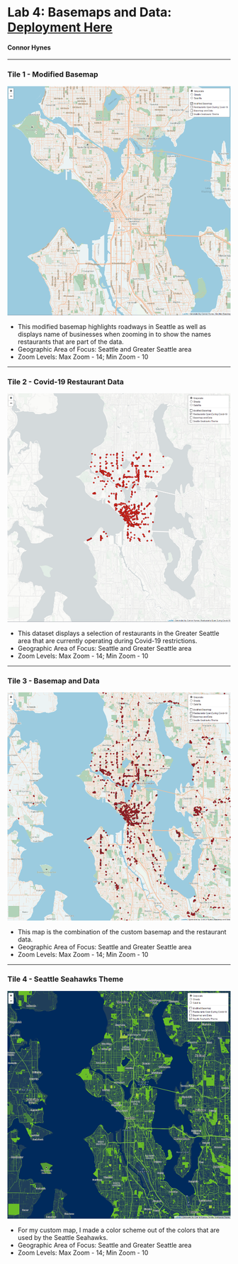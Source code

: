 # Lab 4: Basemaps and Data: [Deployment Here](https://hynesconnor.github.io/basemaps/)
#### Connor Hynes
---
### Tile 1 - Modified Basemap
![Map](img/basemap.png "Modified Basemap")
- This modified basemap highlights roadways in Seattle as well as displays name of businesses when zooming in to show the names restaurants that are part of the data.
- Geographic Area of Focus: Seattle and Greater Seattle area
- Zoom Levels: Max Zoom - 14; Min Zoom - 10
---
### Tile 2 - Covid-19 Restaurant Data
![Map](img/data.png "Restaurant Data")
- This dataset displays a selection of restaurants in the Greater Seattle area that are currently operating during Covid-19 restrictions.
- Geographic Area of Focus: Seattle and Greater Seattle area
- Zoom Levels: Max Zoom - 14; Min Zoom - 10
---
### Tile 3 - Basemap and Data
![Map](img/basemap_data.png "Basemap and Data")
- This map is the combination of the custom basemap and the restaurant data.
- Geographic Area of Focus: Seattle and Greater Seattle area
- Zoom Levels: Max Zoom - 14; Min Zoom - 10
---
### Tile 4 - Seattle Seahawks Theme
![Map](img/theme.png "Seahawks Theme")
- For my custom map, I made a color scheme out of the colors that are used by the Seattle Seahawks.
- Geographic Area of Focus: Seattle and Greater Seattle area
- Zoom Levels: Max Zoom - 14; Min Zoom - 10
